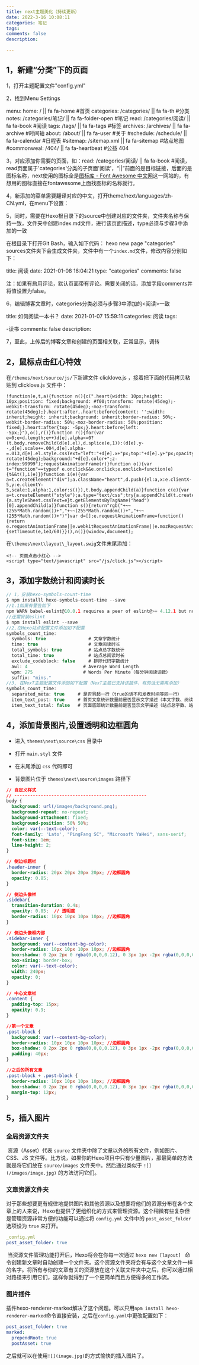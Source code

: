 ```yaml
---
title: next主题美化（持续更新）
date: 2022-3-16 10:08:11
categories: 笔记
tags: 
comments: false
description: 

---
```


## 1，新建“分类”下的页面

1，打开主题配置文件"config.yml"

2，找到Menu Settings

<!--more-->

menu:
  home: / || fa fa-home		#首页
  categories: /categories/ || fa fa-th	#分类
  notes: /categories/笔记/ || fa fa-folder-open	#笔记
  read: /categories/阅读/ || fa fa-book	#阅读
  tags: /tags/ || fa fa-tags		#标签
  archives: /archives/ || fa fa-archive	#时间轴
  about: /about/ || fa fa-user		#关于
  #schedule: /schedule/ || fa fa-calendar	#日程表
  #sitemap: /sitemap.xml || fa fa-sitemap	#站点地图
  #commonweal: /404/ || fa fa-heartbeat	#公益 404

3，对应添加你需要的页面，如：read: /categories/阅读/ || fa fa-book	#阅读，read页面属于'categories'分类的子页面'阅读'，“||”前面的是目标链接，后面的是图标名称，next使用的图标全是[图标库 - Font Awesome 中文网](https://link.zhihu.com/?target=http%3A//www.fontawesome.com.cn/faicons/%23web-application)这一网站的，有想用的图标直接在fontawesome上面找图标的名称就行。

4，新添加的菜单需要翻译对应的中文，打开theme/next/languages/zh-CN.yml，在menu下设置：

5，同时，需要在Hexo根目录下的source中创建对应的文件夹，文件夹名称与<read>保持一致，文件夹中创建index.md文件，进行该页面描述，type必须与步骤3中添加的<categories>一致

 在根目录下打开Git Bash，输入如下代码： hexo new page "categories" sources文件夹下会生成文件夹，文件中有一个`index.md`文件，修改内容分别如下： 

title: 阅读
date: 2021-01-08 16:04:21
type: "categories"
comments: false 

注：如果有启用评论，默认页面带有评论。需要关闭的话，添加字段comments并将值设置为false。 

6，编辑博客文章时，categories分类必须与步骤3中添加的<阅读>一致

title: 如何阅读一本书？
date: 2021-01-07 15:59:11
categories: 阅读
tags: 

-读书
comments: false
description: 

7，至此，上传后的博客文章和创建的页面相关联，正常显示，调转

## 2，鼠标点击红心特效

 在`/themes/next/source/js/`下新建文件 clicklove.js ，接着把下面的代码拷贝粘贴到 clicklove.js 文件中： 

```
!function(e,t,a){function n(){c(".heart{width: 10px;height: 10px;position: fixed;background: #f00;transform: rotate(45deg);-webkit-transform: rotate(45deg);-moz-transform: rotate(45deg);}.heart:after,.heart:before{content: '';width: inherit;height: inherit;background: inherit;border-radius: 50%;-webkit-border-radius: 50%;-moz-border-radius: 50%;position: fixed;}.heart:after{top: -5px;}.heart:before{left: -5px;}"),o(),r()}function r(){for(var e=0;e<d.length;e++)d[e].alpha<=0?(t.body.removeChild(d[e].el),d.splice(e,1)):(d[e].y--,d[e].scale+=.004,d[e].alpha-=.013,d[e].el.style.cssText="left:"+d[e].x+"px;top:"+d[e].y+"px;opacity:"+d[e].alpha+";transform:scale("+d[e].scale+","+d[e].scale+") rotate(45deg);background:"+d[e].color+";z-index:99999");requestAnimationFrame(r)}function o(){var t="function"==typeof e.onclick&&e.onclick;e.onclick=function(e){t&&t(),i(e)}}function i(e){var a=t.createElement("div");a.className="heart",d.push({el:a,x:e.clientX-5,y:e.clientY-5,scale:1,alpha:1,color:s()}),t.body.appendChild(a)}function c(e){var a=t.createElement("style");a.type="text/css";try{a.appendChild(t.createTextNode(e))}catch(t){a.styleSheet.cssText=e}t.getElementsByTagName("head")[0].appendChild(a)}function s(){return"rgb("+~~(255*Math.random())+","+~~(255*Math.random())+","+~~(255*Math.random())+")"}var d=[];e.requestAnimationFrame=function(){return e.requestAnimationFrame||e.webkitRequestAnimationFrame||e.mozRequestAnimationFrame||e.oRequestAnimationFrame||e.msRequestAnimationFrame||function(e){setTimeout(e,1e3/60)}}(),n()}(window,document);

```

 在`\themes\next\layout\_layout.swig`文件末尾添加： 

```
<!-- 页面点击小红心 -->
<script type="text/javascript" src="/js/click.js"></script>
```

## 3，添加字数统计和阅读时长

```c
// 1，安装hexo-symbols-count-time 
$ npm installl hexo-symbols-count-time --save
//1.1如果有警告如下
npm WARN babel-eslint@10.0.1 requires a peer of eslint@>= 4.12.1 but none is installed. You must install peer dependencies yourself.
//还需安装eslint
$ npm install eslint --save
//2,在Hexo站点配置文件添加如下配置
symbols_count_time:
  symbols: true                # 文章字数统计
  time: true                   # 文章阅读时长
  total_symbols: true          # 站点总字数统计
  total_time: true             # 站点总阅读时长
  exclude_codeblock: false     # 排除代码字数统计
  awl: 4					 # Average Word Length
  wpm: 275					 # Words Per Minute（每分钟阅读词数）
  suffix: "mins."
//3, 在NexT主题配置文件添加如下配置（NexT主题已支持该插件，有的话无需再添加）
symbols_count_time:
  separated_meta: true     # 是否另起一行（true的话不和发表时间等同一行）
  item_text_post: true     # 首页文章统计数量前是否显示文字描述（本文字数、阅读时长）
  item_text_total: false   # 页面底部统计数量前是否显示文字描述（站点总字数、站点阅读时长）
```



## 4，添加背景图片,设置透明和边框圆角

- 进入 `themes\next\source\css` 目录中

- 打开 `main.styl` 文件

- 在末尾添加 `css` 代码即可

-  背景图片位于 `themes\next\source\images` 路径下 

  ```css
  // 自定义样式
  // --------------------------------------------------
  body {
    background: url(/images/background.png);
    background-repeat: no-repeat;
    background-attachment: fixed;
    background-position: 50% 50%;
    color: var(--text-color);
    font-family: 'Lato', "PingFang SC", "Microsoft YaHei", sans-serif;
    font-size: 1em;
    line-height: 2;
  }
  
  // 侧边标题栏
  .header-inner {
    border-radius: 20px 20px 20px 20px; //边框圆角
    opacity: 0.85;
  }
  
  // 侧边头像栏
  .sidebar{
    transition-duration: 0.4s;  
    opacity: 0.85;  // 透明度
    border-radius: 10px 10px 10px 10px; //边框圆角
  }
  
  // 侧边头像框内部
  .sidebar-inner {
    background: var(--content-bg-color);
    border-radius: 10px 10px 10px 10px; //边框圆角
    box-shadow: 0 2px 2px 0 rgba(0,0,0,0.12), 0 3px 1px -2px rgba(0,0,0,0.06), 0 1px 5px 0 rgba(0,0,0,0.12), 0 -1px 0.5px 0 rgba(0,0,0,0.09);
    box-sizing: border-box;
    color: var(--text-color);
    width: 240px;
    opacity: 0;
  }
  
  // 中心文章栏
  .content {
    padding-top: 15px;
    opacity: 0.9;
  }
  
  //第一个文章
  .post-block {
    background: var(--content-bg-color);
    border-radius: 10px 10px 10px 10px; //边框圆角
    box-shadow: 0 2px 2px 0 rgba(0,0,0,0.12), 0 3px 1px -2px rgba(0,0,0,0.06), 0 1px 5px 0 rgba(0,0,0,0.12);
    padding: 40px;
  }
  
  //之后的所有文章
  .post-block + .post-block {
    border-radius: 10px 10px 10px 10px; //边框圆角
    box-shadow: 0 2px 2px 0 rgba(0,0,0,0.12), 0 3px 1px -2px rgba(0,0,0,0.06), 0 1px 5px 0 rgba(0,0,0,0.12), 0 -1px 0.5px 0 rgba(0,0,0,0.09);
    margin-top: 12px;
  }
  ```
## 5，插入图片

  ### 	全局资源文件夹

  ​		资源（Asset）代表 `source` 文件夹中除了文章以外的所有文件，例如图片、CSS、JS 文件等。比方说，如果你的Hexo项目中只有少量图片，那最简单的方法就是将它们放在 `source/images` 文件夹中。然后通过类似于 `![](/images/image.jpg)` 的方法访问它们。

  

  ### 	文章资源文件夹

  ​		对于那些想要更有规律地提供图片和其他资源以及想要将他们的资源分布在各个文章上的人来说，Hexo也提供了更组织化的方式来管理资源。这个稍微有些复杂但是管理资源非常方便的功能可以通过将 `config.yml` 文件中的 `post_asset_folder` 选项设为 `true` 来打开。

  ```yaml
  _config.yml
  post_asset_folder: true
  ```

   		

  ​	当资源文件管理功能打开后，Hexo将会在你每一次通过 `hexo new [layout] ` 命令创建新文章时自动创建一个文件夹。这个资源文件夹将会有与这个文章文件一样的名字。将所有与你的文章有关的资源放在这个关联文件夹中之后，你可以通过相对路径来引用它们，这样你就得到了一个更简单而且方便得多的工作流。 

  

  ### 	图片插件

  ​	插件hexo-renderer-marked解决了这个问题。可以只用`npm install hexo-renderer-marked`命令直接安装，之后在`config.yaml`中更改配置如下：

```yaml
post_asset_folder: true
marked:
  prependRoot: true
  postAsset: true
```

​		之后就可以在使用`![](image.jpg)`的方式愉快的插入图片了。